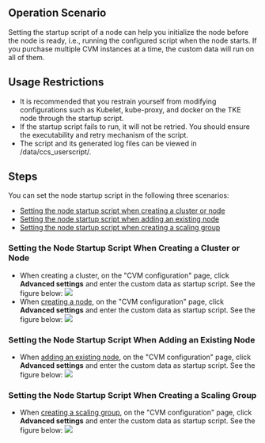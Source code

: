 ## Operation Scenario

Setting the startup script of a node can help you initialize the node before the node is ready, i.e., running the configured script when the node starts. If you purchase multiple CVM instances at a time, the custom data will run on all of them.

## Usage Restrictions

- It is recommended that you restrain yourself from modifying configurations such as Kubelet, kube-proxy, and docker on the TKE node through the startup script.
- If the startup script fails to run, it will not be retried. You should ensure the executability and retry mechanism of the script.
- The script and its generated log files can be viewed in /data/ccs_userscript/.

## Steps

You can set the node startup script in the following three scenarios:
- [Setting the node startup script when creating a cluster or node](#CreateClusterOrCreateNode)
- [Setting the node startup script when adding an existing node](#CreateCVM)
- [Setting the node startup script when creating a scaling group](#CreateFlexGroup)

<span id="CreateClusterOrCreateNode"></span>
### Setting the Node Startup Script When Creating a Cluster or Node

- When creating a cluster, on the "CVM configuration" page, click **Advanced settings** and enter the custom data as startup script. See the figure below:
![](https://main.qcloudimg.com/raw/fd22ee1caca15449ea74114d5462c6a4.png)
- When [creating a node](https://intl.cloud.tencent.com/document/product/457/30652), on the "CVM configuration" page, click **Advanced settings** and enter the custom data as startup script. See the figure below:
![](https://main.qcloudimg.com/raw/7b793fca3791823d14c45d17df6aa106.png)

<span id="CreateCVM"></span>
### Setting the Node Startup Script When Adding an Existing Node

- When [adding an existing node](https://intl.cloud.tencent.com/document/product/457/30652#addExistingNode), on the "CVM configuration" page, click **Advanced settings** and enter the custom data as startup script. See the figure below:
![](https://main.qcloudimg.com/raw/94f828deadbc7bfc4d9ed8357ddfc84d.png)

<span id="CreateFlexGroup"></span>
### Setting the Node Startup Script When Creating a Scaling Group

- When [creating a scaling group](https://intl.cloud.tencent.com/document/product/457/30638#AutomaticAddAndRemove), on the "CVM configuration" page, click **Advanced settings** and enter the custom data as startup script. See the figure below:
![](https://main.qcloudimg.com/raw/13fb463e4ea280910701110ab20b09ab.png)




